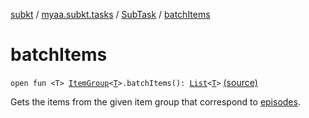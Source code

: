 [subkt](../../index.md) / [myaa.subkt.tasks](../index.md) / [SubTask](index.md) / [batchItems](./batch-items.md)

# batchItems

`open fun <T> `[`ItemGroup`](../-item-group/index.md)`<`[`T`](batch-items.md#T)`>.batchItems(): `[`List`](https://kotlinlang.org/api/latest/jvm/stdlib/kotlin.collections/-list/index.html)`<`[`T`](batch-items.md#T)`>` [(source)](https://github.com/Myaamori/SubKt/blob/0.1.13/src/main/kotlin/myaa/subkt/tasks/tasks.kt#L590)

Gets the items from the given item group that correspond to [episodes](../org.gradle.api.-task/episodes.md).


